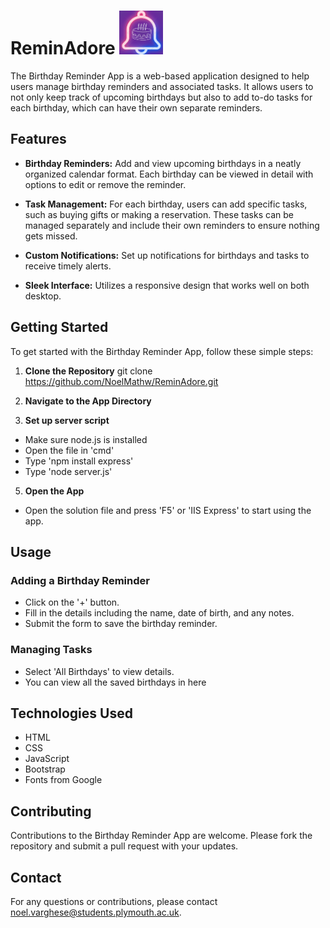 # ReminAdore <img src="wwwroot/img/ReminAdore Logo.png" alt="Logo" width="70" height="70">

The Birthday Reminder App is a web-based application designed to help users manage birthday reminders and associated tasks. It allows users to not only keep track of upcoming birthdays but also to add to-do tasks for each birthday, which can have their own separate reminders.

## Features

- **Birthday Reminders:** Add and view upcoming birthdays in a neatly organized calendar format. Each birthday can be viewed in detail with options to edit or remove the reminder.

- **Task Management:** For each birthday, users can add specific tasks, such as buying gifts or making a reservation. These tasks can be managed separately and include their own reminders to ensure nothing gets missed.

- **Custom Notifications:** Set up notifications for birthdays and tasks to receive timely alerts.

- **Sleek Interface:** Utilizes a responsive design that works well on both desktop.

## Getting Started

To get started with the Birthday Reminder App, follow these simple steps:

1. **Clone the Repository**
git clone https://github.com/NoelMathw/ReminAdore.git

2. **Navigate to the App Directory**

3. **Set up server script**
- Make sure node.js is installed
- Open the file in 'cmd'
- Type 'npm install express'
- Type 'node server.js'

5. **Open the App**
- Open the solution file and press 'F5' or 'IIS Express' to start using the app.

## Usage

### Adding a Birthday Reminder
- Click on the '+' button.
- Fill in the details including the name, date of birth, and any notes.
- Submit the form to save the birthday reminder.

### Managing Tasks
- Select 'All Birthdays' to view details.
- You can view all the saved birthdays in here

## Technologies Used

- HTML
- CSS
- JavaScript
- Bootstrap
- Fonts from Google

## Contributing

Contributions to the Birthday Reminder App are welcome. Please fork the repository and submit a pull request with your updates.


## Contact

For any questions or contributions, please contact [noel.varghese@students.plymouth.ac.uk](mailto:noel.varghese@students.plymouth.ac.uk).
